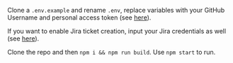 Clone a `.env.example` and rename `.env`, replace variables with your GitHub
Username and personal access token (see
[here](https://docs.github.com/en/authentication/keeping-your-account-and-data-secure/managing-your-personal-access-tokens)).

If you want to enable Jira ticket creation, input your Jira credentials as well (see [here](https://support.atlassian.com/atlassian-account/docs/manage-api-tokens-for-your-atlassian-account/)).

Clone the repo and then `npm i && npm run build`.
Use `npm start` to run.
